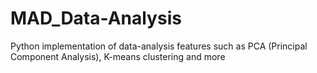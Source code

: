 # MAD_Data-Analysis
 Python implementation of data-analysis features such as PCA (Principal Component Analysis), K-means clustering and more
